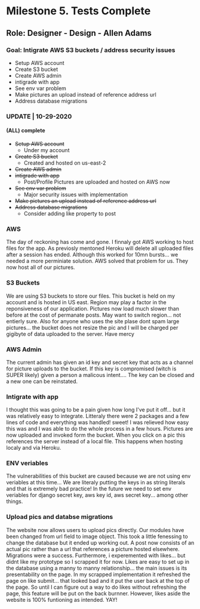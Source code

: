 # Milestone 5. Tests Complete

## Role: Designer - Design - Allen Adams

### Goal: Intigrate AWS S3 buckets / address security issues

* Setup AWS account
* Create S3 bucket
* Create AWS admin
* intigrade with app
* See env var problem
* Make pictures an upload instead of reference address url
* Address database migrations


### UPDATE | 10-29-2020

#### (ALL) complete
* ~~Setup AWS account~~
    * Under my account
* ~~Create S3 bucket~~
    * Created and hosted on us-east-2
* ~~Create AWS admin~~
* ~~intigrade with app~~
    * Post/Profile Pictures are uploaded and hosted on AWS now
* ~~See env var problem~~
    * Major security issues with implementation
* ~~Make pictures an upload instead of reference address url~~
* ~~Address database migrations~~
    * Consider adding like property to post

### AWS
The day of reckoning has come and gone. I finnaly got AWS working to host files for the app. As previosly mentoned Heroku will delete all uploaded files after a session has ended. Although this worked for 10mn bursts... we needed a more perminiate solution. AWS solved that problem for us. They now host all of our pictures.

### S3 Buckets
We are using S3 buckets to store our files. This bucket is held on my account and is hosted in US east. Region may play a factor in the reponsiveness of our application. Pictures now load much slower than before at the cost of permanate posts. May want to switch region... not entierly sure. Also for anyone who uses the site plase dont spam large pictures... the bucket does not resize the pic and I will be charged per gigibyte of data uploaded to the server. Have mercy

### AWS Admin
The current admin has given an id key and secret key that acts as a channel for picture uploads to the bucket. If this key is compromised (witch is SUPER likely) given a person a malicous intent.... The key can be closed and a new one can be reinstated. 

### Intigrate with app
I thought this was going to be a pain given how long I've put it off... but it was relatively easy to integrate. Litteraly there were 2 packages and a few lines of code and everything was handled! sweet! I was relieved how easy this was and I was able to do the whole process in a few hours. Pictures are now uploaded and invoked form the bucket. When you click on a pic this references the server instead of a local file. This happens when hosting localy and via Heroku.

### ENV veriables
The vulnerabilities of this bucket are caused because we are not using env veriables at this time... We are literaly putting the keys in as string literals and that is extremely bad practice! In the future we need to set env veriables for django secret key, aws key id, aws secret key... among other things. 

### Upload pics and databse migrations
The website now allows users to upload pics directly. Our modules have been changed from url field to image object. This took a little fenessing to change the database but it ended up working out. A post now consists of an actual pic rather than a url that references a picture hosted elsewhere. Migrations were a success. Furthermore, i experemented with likes... but didnt like my prototype so I scrapped it for now. Likes are easy to set up in the database using a manny to manny relationship... the main issues is its presentability on the page. In my scrapped implementation it refreshed the page on like submit... that looked bad and it put the user back at the top of the page. So until I can figure out a way to do likes without refreshing the page, this feature will be put on the back burnner. However, likes aside the website is 100% funtioning as intended. YAY!

